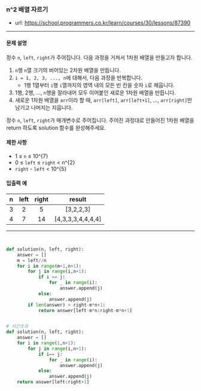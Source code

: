 ### n^2 배열 자르기 

 - url: https://school.programmers.co.kr/learn/courses/30/lessons/87390
 
 --------
 
#### 문제 설명
정수 `n`, `left`, `right`가 주어집니다. 다음 과정을 거쳐서 1차원 배열을 만들고자 합니다.

1. `n`행 `n`열 크기의 비어있는 2차원 배열을 만듭니다.
2. `i = 1, 2, 3, ..., n`에 대해서, 다음 과정을 반복합니다.
   - 1행 1열부터 `i`행 `i`열까지의 영역 내의 모든 빈 칸을 숫자 `i`로 채웁니다.
3. 1행, 2행, ..., `n`행을 잘라내어 모두 이어붙인 새로운 1차원 배열을 만듭니다.
4. 새로운 1차원 배열을 `arr`이라 할 때, `arr[left]`, `arr[left+1]`, ..., `arr[right]`만 남기고 나머지는 지웁니다.

정수 `n`, `left`, `right`가 매개변수로 주어집니다. 주어진 과정대로 만들어진 1차원 배열을 return 하도록 solution 함수를 완성해주세요.

#### 제한 사항
 - 1 ≤ `n` ≤ 10^{7}
 - 0 ≤ `left` ≤ `right` < n^{2}
 - `right` - `left` < 10^{5}

 
#### 입출력 예
 |n|left|right|result|
 |:---:|:---:|:---:|:---:|
 |3|2|5|[3,2,2,3]|
 |4|7|14|[4,3,3,3,4,4,4,4]|
 
--------

```python


def solution(n, left, right):
    answer = []
    m = left//n
    for i in range(m+1,n+1):
        for j in range(i,n+1):
            if i == j:
                for _ in range(i):
                    answer.append(j)
            else:
                answer.append(j)
        if len(answer) > right-m*n+1:
            return answer[left-m*n:right-m*n+1]


# 시간초과
def solution(n, left, right):
    answer = []
    for i in range(1,n+1):
        for j in range(i,n+1):
            if i== j:
                for _ in range(i):
                    answer.append(j)
            else:
                answer.append(j)
    return answer[left:right+1]
    

```